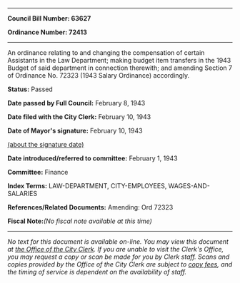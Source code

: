 

********

**Council Bill Number: 63627**
   
**Ordinance Number: 72413**
********

 An ordinance relating to and changing the compensation of certain Assistants in the Law Department; making budget item transfers in the 1943 Budget of said department in connection therewith; and amending Section 7 of Ordinance No. 72323 (1943 Salary Ordinance) accordingly.

**Status:** Passed
   
**Date passed by Full Council:** February 8, 1943
   
**Date filed with the City Clerk:** February 10, 1943
   
**Date of Mayor's signature:** February 10, 1943
   
[(about the signature date)](/~public/approvaldate.htm)
   
   
   
**Date introduced/referred to committee:** February 1, 1943
   
**Committee:** Finance
   
   
**Index Terms:** LAW-DEPARTMENT, CITY-EMPLOYEES, WAGES-AND-SALARIES

**References/Related Documents:** Amending: Ord 72323

**Fiscal Note:**_(No fiscal note available at this time)_
********

_No text for this document is available on-line. You may view this document at [the Office of the City Clerk](http://www.seattle.gov/leg/clerk/contactUs.htm). If you are unable to visit the Clerk's Office, you may request a copy or scan be made for you by Clerk staff. Scans and copies provided by the Office of the City Clerk are subject to [copy fees](http://clerk.seattle.gov/~public/clerkfees.htm), and the timing of service is dependent on the availability of staff._

